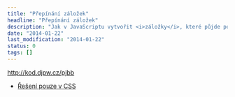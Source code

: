 ```yaml
---
title: "Přepínání záložek"
headline: "Přepínání záložek"
description: "Jak v JavaScriptu vytvořit <i>záložky</i>, které půjde postupně přepínat."
date: "2014-01-22"
last_modification: "2014-01-22"
status: 0
tags: []
---
```


http://kod.djpw.cz/pjbb

- [Řešení pouze v CSS](http://codepen.io/jakealbaugh/pen/KBsIo)